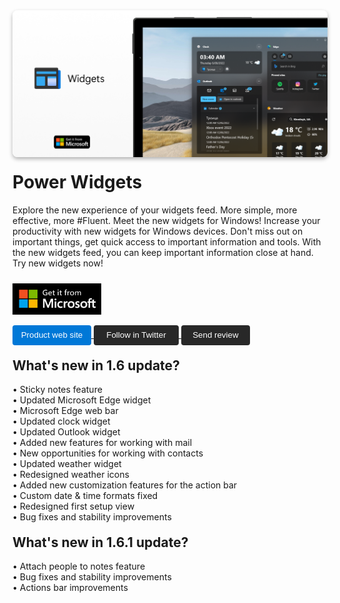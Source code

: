 <img src="assets/READMEhero.png" style="border-radius: 8px; box-shadow: 0 3px 6px rgba(0, 0, 0, 0.3);" />
<br />

<h1 style="margin-top: 20px;">Power Widgets</h1>

Explore the new experience of your widgets feed.
More simple, more effective, more #Fluent. Meet the new widgets for Windows!
Increase your productivity with new widgets for Windows devices. Don't miss out on important things, get quick access to important information and tools. With the new widgets feed, you can keep important information close at hand. Try new widgets now!

<a href="https://www.microsoft.com/store/productId/9NLHP5KRXZQ7"><img height="50px" width="142px" src="assets/MicrosoftStoreGet.png" style="margin-top: 10px;" /></a>

<a href="https://dmitryborodiy.github.io/PowerWidgets/home.html">
    <button style="color: white; background-color: #0078D7; border: none; border-radius: 4px; height: 32px; width: 126px;">Product web site</button>
</a>
<a href="https://twitter.com/dev_dmitriy">
    <button style="color: white; background-color: #282828; border: none; border-radius: 4px; height: 32px; width: 136px;">Follow in Twitter</button>
</a>
<a href="mailto:dima.borodiy@outlook.com">
    <button style="color: white; background-color: #282828; border: none; border-radius: 4px; height: 32px; width: 110px;">Send review</button>
</a>


<h2 style="margin-top: 20px;">What's new in 1.6 update?</h2>

• Sticky notes feature<br />
• Updated Microsoft Edge widget<br />
• Microsoft Edge web bar<br />
• Updated clock widget<br />
• Updated Outlook widget<br />
• Added new features for working with mail<br />
• New opportunities for working with contacts<br />
• Updated weather widget<br />
• Redesigned weather icons<br />
• Added new customization features for the action bar<br />
• Custom date &amp; time formats fixed<br />
• Redesigned first setup view<br />
• Bug fixes and stability improvements</TextBlock>

<h2 style="margin-top: 20px;">What's new in 1.6.1 update?</h2>

• Attach people to notes feature<br />
• Bug fixes and stability improvements<br />
• Actions bar improvements<br />
